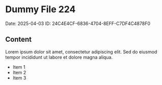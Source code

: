 # Dummy File 224

Date: 2025-04-03
ID: 24C4E4CF-6836-4704-8EFF-C7DF4C4878F0

## Content

Lorem ipsum dolor sit amet, consectetur adipiscing elit.
Sed do eiusmod tempor incididunt ut labore et dolore magna aliqua.

* Item 1
* Item 2
* Item 3
